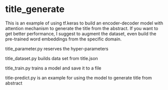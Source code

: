 # title_generate
This is an example of using tf.keras to build an encoder-decoder model with attention mechanism to generate the title from the abstract.
If you want to get better performance, I suggest to augment the dataset, even build the pre-trained word embeddings from the specific domain. 

title_parameter.py  reserves the hyper-parameters

title_dataset.py builds data set from title.json

title_train.py trains a model and save it to a file

title-predict.py is an example for using the model to generate title from abstract
